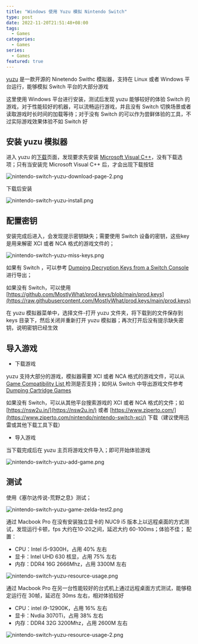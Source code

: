 ```yaml
---
title: "Windows 使用 Yuzu 模拟 Nintendo Switch"
type: post
date: 2022-11-20T21:51:48+08:00
tags:
  - Games
categories:
  - Games
series:
  - Games
featured: true
---
```



[yuzu](https://yuzu-emu.org/) 是一款开源的 Ninetendo Swithc 模拟器，支持在 Linux 或者 Windows 平台运行，能够模拟 Switch 平台的大部分游戏

这里使用 Windows 平台进行安装，测试后发现 yuzu 能够较好的体验 Switch 的游戏，对于性能较好的机器，可以流畅运行游戏，并且没有 Switch 切换场景或者读取游戏时长时间的加载等待；对于没有 Switch 的可以作为尝鲜体验的工具，不过实际游戏效果体验不如 Switch 好

## 安装 yuzu 模拟器

进入 yuzu 的[下载](https://yuzu-emu.org/downloads/)页面，发现要求先安装 [Microsoft Visual C++](https://aka.ms/vs/17/release/vc_redist.x64.exe)，没有下载选项；只有当安装完 Microsoft Visual C++ 后，才会出现下载按钮

![nintendo-switch-yuzu-download-page-2.png](https://img.hellowood.dev/picture/nintendo-switch-yuzu-download-page-2.png)

下载后安装

![nintendo-switch-yuzu-install.png](https://img.hellowood.dev/picture/nintendo-switch-yuzu-install.png)

## 配置密钥

安装完成后进入，会发现提示密钥缺失；需要使用 Switch 设备的密钥，这些key 是用来解密 XCI 或者 NCA 格式的游戏文件的；

![nintendo-switch-yuzu-miss-keys.png](https://img.hellowood.dev/picture/nintendo-switch-yuzu-miss-keys.png)

如果有 Switch ，可以参考 [Dumping Decryption Keys from a Switch Console](https://yuzu-emu.org/wiki/dumping-decryption-keys-from-a-switch-console/) 进行导出；

如果没有 Switch，可以使用 [https://github.com/MostlyWhat/prod.keys/blob/main/prod.keys](https://raw.githubusercontent.com/MostlyWhat/prod.keys/main/prod.keys)

在 yuzu 模拟器菜单中，选择文件-打开 yuzu 文件夹，将下载到的文件保存到 keys 目录下，然后关闭并重新打开 yuzu 模拟器；再次打开后没有提示缺失密钥，说明密钥已经生效

## 导入游戏

- 下载游戏

yuzu 支持大部分的游戏，模拟器需要 XCI 或者 NCA 格式的游戏文件，可以从 [Game Compatibility List
](https://yuzu-emu.org/game/) 检测是否支持；如何从 Switch 中导出游戏文件参考 [Dumping Cartridge Games](https://yuzu-emu.org/help/quickstart/#dumping-cartridge-games)

如果没有 Switch，可以从其他平台搜索游戏的 XCI 或者 NCA 格式的文件；如 [https://nsw2u.in/](https://nsw2u.in/) 或者 [https://www.ziperto.com/](https://www.ziperto.com/nintendo/nintendo-switch-xci/) 下载（建议使用迅雷或其他下载工具下载）

- 导入游戏

当下载完成后在 yuzu 主页将游戏文件导入；即可开始体验游戏

![nintendo-switch-yuzu-add-game.png](https://img.hellowood.dev/picture/nintendo-switch-yuzu-add-game.png)

## 测试

使用《塞尔达传说-荒野之息》测试；

![nintendo-switch-yuzu-game-zelda-test2.png](https://img.hellowood.dev/picture/nintendo-switch-yuzu-game-zelda-test2.png)

通过 Macbook Pro 在没有安装独立显卡的 NUC9 i5 版本上以远程桌面的方式测试，发现运行卡顿，fps 大约在10-20之间，延迟大约 60-100ms；体验不佳；
配置：

- CPU：Intel i5-9300H，占用 40% 左右
- 显卡：Intel UHD 630 核显，占用 75% 左右
- 内存：DDR4 16G 2666Mhz，占用 3300M 左右

![nintendo-switch-yuzu-resource-usage.png](https://img.hellowood.dev/picture/nintendo-switch-yuzu-resource-usage.png)

通过 Macbook Pro 在另一台性能较好的台式机上通过远程桌面方式测试，能够稳定运行在 30帧，延迟在 30ms 左右，相对体验较好

- CPU：intel i9-12900K，占用 16% 左右
- 显卡：Nvdia 3070Ti，占用 38% 左右
- 内存：DDR4 32G 3200Mhz，占用 2600M 左右

![nintendo-switch-yuzu-resource-usage-2.png](https://img.hellowood.dev/picture/nintendo-switch-yuzu-resource-usage-2.png)
